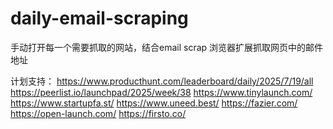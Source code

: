 # daily-email-scraping
手动打开每一个需要抓取的网站，结合email scrap 浏览器扩展抓取网页中的邮件地址

计划支持：
https://www.producthunt.com/leaderboard/daily/2025/7/19/all
https://peerlist.io/launchpad/2025/week/38
https://www.tinylaunch.com/
https://www.startupfa.st/
https://www.uneed.best/
https://fazier.com/
https://open-launch.com/
https://firsto.co/
